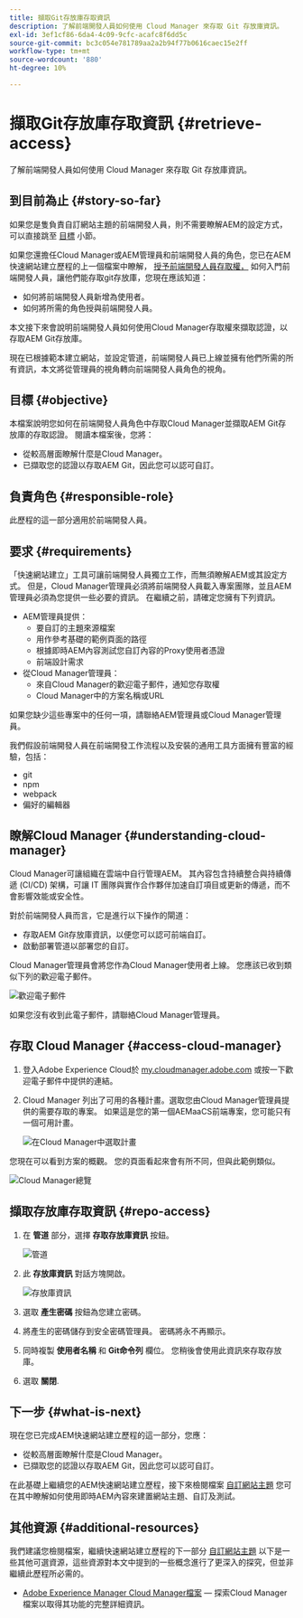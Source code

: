 ```yaml
---
title: 擷取Git存放庫存取資訊
description: 了解前端開發人員如何使用 Cloud Manager 來存取 Git 存放庫資訊。
exl-id: 3ef1cf86-6da4-4c09-9cfc-acafc8f6dd5c
source-git-commit: bc3c054e781789aa2a2b94f77b0616caec15e2ff
workflow-type: tm+mt
source-wordcount: '880'
ht-degree: 10%

---
```


# 擷取Git存放庫存取資訊 {#retrieve-access}

了解前端開發人員如何使用 Cloud Manager 來存取 Git 存放庫資訊。

## 到目前為止 {#story-so-far}

如果您是隻負責自訂網站主題的前端開發人員，則不需要瞭解AEM的設定方式，可以直接跳至 [目標](#objective) 小節。

如果您還擔任Cloud Manager或AEM管理員和前端開發人員的角色，您已在AEM快速網站建立歷程的上一個檔案中瞭解， [授予前端開發人員存取權，](grant-access.md) 如何入門前端開發人員，讓他們能存取git存放庫，您現在應該知道：

* 如何將前端開發人員新增為使用者。
* 如何將所需的角色授與前端開發人員。

本文接下來會說明前端開發人員如何使用Cloud Manager存取權來擷取認證，以存取AEM Git存放庫。

現在已根據範本建立網站，並設定管道，前端開發人員已上線並擁有他們所需的所有資訊，本文將從管理員的視角轉向前端開發人員角色的視角。

## 目標 {#objective}

本檔案說明您如何在前端開發人員角色中存取Cloud Manager並擷取AEM Git存放庫的存取認證。 閱讀本檔案後，您將：

* 從較高層面瞭解什麼是Cloud Manager。
* 已擷取您的認證以存取AEM Git，因此您可以認可自訂。

## 負責角色 {#responsible-role}

此歷程的這一部分適用於前端開發人員。

## 要求 {#requirements}

「快速網站建立」工具可讓前端開發人員獨立工作，而無須瞭解AEM或其設定方式。 但是，Cloud Manager管理員必須將前端開發人員載入專案團隊，並且AEM管理員必須為您提供一些必要的資訊。 在繼續之前，請確定您擁有下列資訊。

* AEM管理員提供：
   * 要自訂的主題來源檔案
   * 用作參考基礎的範例頁面的路徑
   * 根據即時AEM內容測試您自訂內容的Proxy使用者憑證
   * 前端設計需求
* 從Cloud Manager管理員：
   * 來自Cloud Manager的歡迎電子郵件，通知您存取權
   * Cloud Manager中的方案名稱或URL

如果您缺少這些專案中的任何一項，請聯絡AEM管理員或Cloud Manager管理員。

我們假設前端開發人員在前端開發工作流程以及安裝的通用工具方面擁有豐富的經驗，包括：

* git
* npm
* webpack
* 偏好的編輯器

## 瞭解Cloud Manager {#understanding-cloud-manager}

Cloud Manager可讓組織在雲端中自行管理AEM。 其內容包含持續整合與持續傳遞 (CI/CD) 架構，可讓 IT 團隊與實作合作夥伴加速自訂項目或更新的傳遞，而不會影響效能或安全性。

對於前端開發人員而言，它是進行以下操作的閘道：

* 存取AEM Git存放庫資訊，以便您可以認可前端自訂。
* 啟動部署管道以部署您的自訂。

Cloud Manager管理員會將您作為Cloud Manager使用者上線。 您應該已收到類似下列的歡迎電子郵件。

![歡迎電子郵件](assets/welcome-email.png)

如果您沒有收到此電子郵件，請聯絡Cloud Manager管理員。

## 存取 Cloud Manager {#access-cloud-manager}

1. 登入Adobe Experience Cloud於 [my.cloudmanager.adobe.com](https://my.cloudmanager.adobe.com/) 或按一下歡迎電子郵件中提供的連結。

1. Cloud Manager 列出了可用的各種計畫。選取您由Cloud Manager管理員提供的需要存取的專案。 如果這是您的第一個AEMaaCS前端專案，您可能只有一個可用計畫。

   ![在Cloud Manager中選取計畫](assets/cloud-manager-select-program.png)

您現在可以看到方案的概觀。 您的頁面看起來會有所不同，但與此範例類似。

![Cloud Manager總覽](assets/cloud-manager-overview.png)

## 擷取存放庫存取資訊 {#repo-access}

1. 在 **管道** 部分，選擇 **存取存放庫資訊** 按鈕。

   ![管道](assets/pipelines-repo-info.png)

1. 此 **存放庫資訊** 對話方塊開啟。

   ![存放庫資訊](assets/repo-info.png)

1. 選取 **產生密碼** 按鈕為您建立密碼。

1. 將產生的密碼儲存到安全密碼管理員。 密碼將永不再顯示。

1. 同時複製 **使用者名稱** 和 **Git命令列** 欄位。 您稍後會使用此資訊來存取存放庫。

1. 選取 **關閉**.

## 下一步 {#what-is-next}

現在您已完成AEM快速網站建立歷程的這一部分，您應：

* 從較高層面瞭解什麼是Cloud Manager。
* 已擷取您的認證以存取AEM Git，因此您可以認可自訂。

在此基礎上繼續您的AEM快速網站建立歷程，接下來檢閱檔案 [自訂網站主題](customize-theme.md) 您可在其中瞭解如何使用即時AEM內容來建置網站主題、自訂及測試。

## 其他資源 {#additional-resources}

我們建議您檢閱檔案，繼續快速網站建立歷程的下一部分 [自訂網站主題](customize-theme.md) 以下是一些其他可選資源，這些資源對本文中提到的一些概念進行了更深入的探究，但並非繼續此歷程所必需的。

* [Adobe Experience Manager Cloud Manager檔案](https://experienceleague.adobe.com/docs/experience-manager-cloud-manager/using/introduction-to-cloud-manager.html?lang=zh-Hant)  — 探索Cloud Manager檔案以取得其功能的完整詳細資訊。
